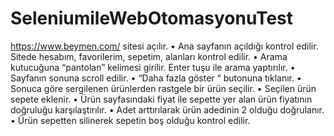 # SeleniumileWebOtomasyonuTest
 https://www.beymen.com/ sitesi açılır.
• Ana sayfanın açıldığı kontrol edilir. Sitede hesabım, favorilerim, sepetim, alanları kontrol edilir.
• Arama kutucuğuna “pantolan” kelimesi girilir. Enter tuşu ile arama yaptırılır.
• Sayfanın sonuna scroll edilir.
• “Daha fazla göster “ butonuna tıklanır.
• Sonuca göre sergilenen ürünlerden rastgele bir ürün seçilir.
• Seçilen ürün sepete eklenir.
• Ürün sayfasındaki fiyat ile sepette yer alan ürün fiyatının doğruluğu karşılaştırılır.
• Adet arttırılarak ürün adedinin 2 olduğu doğrulanır.
• Ürün sepetten silinerek sepetin boş olduğu kontrol edilir.
